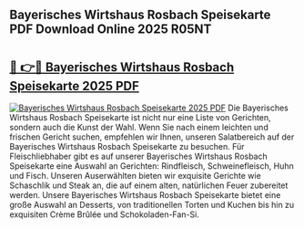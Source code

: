 ## Bayerisches Wirtshaus Rosbach Speisekarte PDF Download Online 2025 R05NT

# <h2><a href="http://gcb2zu.nevu.top/?p=Bayerisches+Wirtshaus+Rosbach+Speisekarte">🔗 👉🔴 Bayerisches Wirtshaus Rosbach Speisekarte 2025 PDF</a></h2>

[![Bayerisches Wirtshaus Rosbach Speisekarte 2025 PDF](https://i.imgur.com/dBaPXMq.png)](http://gcb2zu.nevu.top/?p=Bayerisches+Wirtshaus+Rosbach+Speisekarte)
Die Bayerisches Wirtshaus Rosbach Speisekarte ist nicht nur eine Liste von Gerichten, sondern auch die Kunst der Wahl. Wenn Sie nach einem leichten und frischen Gericht suchen, empfehlen wir Ihnen, unseren Salatbereich auf der Bayerisches Wirtshaus Rosbach Speisekarte zu besuchen. Für Fleischliebhaber gibt es auf unserer Bayerisches Wirtshaus Rosbach Speisekarte eine Auswahl an Gerichten: Rindfleisch, Schweinefleisch, Huhn und Fisch. Unseren Auserwählten bieten wir exquisite Gerichte wie Schaschlik und Steak an, die auf einem alten, natürlichen Feuer zubereitet werden. Unsere Bayerisches Wirtshaus Rosbach Speisekarte bietet eine große Auswahl an Desserts, von traditionellen Torten und Kuchen bis hin zu exquisiten Crème Brûlée und Schokoladen-Fan-Si.
